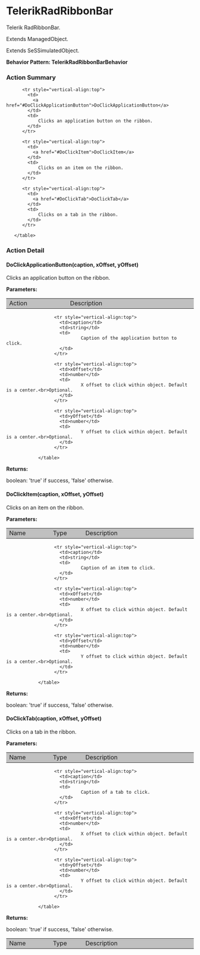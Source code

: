 

# TelerikRadRibbonBar

Telerik RadRibbonBar.
 
Extends ManagedObject.

Extends SeSSimulatedObject.






**Behavior Pattern: TelerikRadRibbonBarBehavior**


<!-- ============================== property summary ========================== -->

	
<!-- ============================== action summary ========================== -->
	
	
	
### Action Summary

<table styleclass="Default" style="cell-padding:2px; border-width:0px; border-spacing:0px; border-collapse:collapse; cell-border-width:1px; border-color:#c0c0c0; border-style:solid;">
		  <tr style="vertical-align:top">
			<td  style="width:200px; background-color:#c0c0c0;">
			  Action
			</td>
			<td style="width:450px; background-color:#c0c0c0;">
			  Description
			</td>
		  </tr>
		 
		  <tr style="vertical-align:top">
			<td>
			  <a href="#DoClickApplicationButton">DoClickApplicationButton</a>
			</td>
			<td>
				Clicks an application button on the ribbon.
			</td>
		  </tr>
		
		  <tr style="vertical-align:top">
			<td>
			  <a href="#DoClickItem">DoClickItem</a>
			</td>
			<td>
				Clicks on an item on the ribbon.
			</td>
		  </tr>
		
		  <tr style="vertical-align:top">
			<td>
			  <a href="#DoClickTab">DoClickTab</a>
			</td>
			<td>
				Clicks on a tab in the ribbon.
			</td>
		  </tr>
		
	   </table>
	
	

<!-- ============================== property detail ========================== -->
	
	
<!-- ============================== action detail ========================== -->
	
### Action Detail
		
<a name="DoClickApplicationButton"></a>    
#### DoClickApplicationButton(caption, xOffset, yOffset)

Clicks an application button on the ribbon.

			
**Parameters:**

<table styleclass="Default" style="cell-padding:2px; border-width:0px; border-spacing:0px; border-collapse:collapse; cell-border-width:1px; border-color:#c0c0c0; border-style:solid;">
  <tr style="vertical-align:top">
	<td style="width:150px; background-color:#c0c0c0;">
	  Name
	</td>
	<td style="width:100px; background-color:#c0c0c0;">
	  Type
	</td>
	<td style="width:450px; background-color:#c0c0c0;">
	  Description
	</td>
  </tr>
				  
					  <tr style="vertical-align:top">
						<td>caption</td>
						<td>string</td>
						<td>
								Caption of the application button to click.
						</td>
					  </tr>
				  
					  <tr style="vertical-align:top">
						<td>xOffset</td>
						<td>number</td>
						<td>
								X offset to click within object. Default is a center.<br>Optional.
						</td>
					  </tr>
				  
					  <tr style="vertical-align:top">
						<td>yOffset</td>
						<td>number</td>
						<td>
								Y offset to click within object. Default is a center.<br>Optional.
						</td>
					  </tr>
				  
				</table>
			
			
**Returns:**
				
boolean: 'true' if success, 'false' otherwise.
				
			
			
		
<a name="DoClickItem"></a>    
#### DoClickItem(caption, xOffset, yOffset)

Clicks on an item on the ribbon.

			
**Parameters:**

<table styleclass="Default" style="cell-padding:2px; border-width:0px; border-spacing:0px; border-collapse:collapse; cell-border-width:1px; border-color:#c0c0c0; border-style:solid;">
  <tr style="vertical-align:top">
	<td style="width:150px; background-color:#c0c0c0;">
	  Name
	</td>
	<td style="width:100px; background-color:#c0c0c0;">
	  Type
	</td>
	<td style="width:450px; background-color:#c0c0c0;">
	  Description
	</td>
  </tr>
				  
					  <tr style="vertical-align:top">
						<td>caption</td>
						<td>string</td>
						<td>
								Caption of an item to click.
						</td>
					  </tr>
				  
					  <tr style="vertical-align:top">
						<td>xOffset</td>
						<td>number</td>
						<td>
								X offset to click within object. Default is a center.<br>Optional.
						</td>
					  </tr>
				  
					  <tr style="vertical-align:top">
						<td>yOffset</td>
						<td>number</td>
						<td>
								Y offset to click within object. Default is a center.<br>Optional.
						</td>
					  </tr>
				  
				</table>
			
			
**Returns:**
				
boolean: 'true' if success, 'false' otherwise.
				
			
			
		
<a name="DoClickTab"></a>    
#### DoClickTab(caption, xOffset, yOffset)

Clicks on a tab in the ribbon.

			
**Parameters:**

<table styleclass="Default" style="cell-padding:2px; border-width:0px; border-spacing:0px; border-collapse:collapse; cell-border-width:1px; border-color:#c0c0c0; border-style:solid;">
  <tr style="vertical-align:top">
	<td style="width:150px; background-color:#c0c0c0;">
	  Name
	</td>
	<td style="width:100px; background-color:#c0c0c0;">
	  Type
	</td>
	<td style="width:450px; background-color:#c0c0c0;">
	  Description
	</td>
  </tr>
				  
					  <tr style="vertical-align:top">
						<td>caption</td>
						<td>string</td>
						<td>
								Caption of a tab to click.
						</td>
					  </tr>
				  
					  <tr style="vertical-align:top">
						<td>xOffset</td>
						<td>number</td>
						<td>
								X offset to click within object. Default is a center.<br>Optional.
						</td>
					  </tr>
				  
					  <tr style="vertical-align:top">
						<td>yOffset</td>
						<td>number</td>
						<td>
								Y offset to click within object. Default is a center.<br>Optional.
						</td>
					  </tr>
				  
				</table>
			
			
**Returns:**
				
boolean: 'true' if success, 'false' otherwise.
				
			
			
		
		


